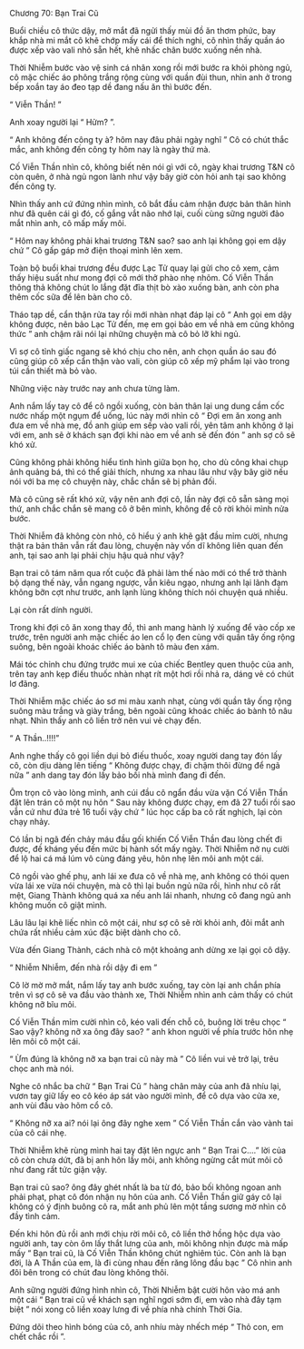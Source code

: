 




Chương 70: Bạn Trai Cũ


Buổi chiều cô thức dậy, mở mắt đã ngửi thấy mùi đồ ăn thơm phức, bay khắp nhà mi mắt cô khẽ chớp mấy cái để thích nghi, cô nhìn thấy quần áo được xếp vào vali nhỏ sẵn hết, khẽ nhấc chân bước xuống nền nhà.

Thời Nhiễm bước vào vệ sinh cá nhân xong rồi mới bước ra khỏi phòng ngủ, cô mặc chiếc áo phông trắng rộng cùng với quần đùi thun, nhìn anh ở trong bếp xoắn tay áo đeo tạp dề đang nấu ăn thì bước đến.

“ Viễn Thần! ”

Anh xoay người lại “ Hửm? ”.

“ Anh không đến công ty à? hôm nay đâu phải ngày nghĩ ” Cô có chút thắc mắc, anh không đến công ty hôm nay là ngày thứ mà.

Cố Viễn Thần nhìn cô, không biết nên nói gì với cô, ngày khai trương T&N cô còn quên, ở nhà ngủ ngon lành như vậy bây giờ còn hỏi anh tại sao không đến công ty.

Nhìn thấy anh cứ đứng nhìn mình, cô bắt đầu cảm nhận được bản thân hình như đã quên cái gì đó, cố gắng vắt não nhớ lại, cuối cùng sững người đảo mắt nhìn anh, cô mấp mấy môi.

“ Hôm nay không phải khai trương T&N sao? sao anh lại không gọi em dậy chứ ” Cô gấp gáp mở điện thoại mình lên xem.

Toàn bộ buổi khai trương đều được Lạc Tử quay lại gửi cho cô xem, cảm thấy hiệu suất như mong đợi cô mới thở phào nhẹ nhõm. Cố Viễn Thần thông thả không chút lo lắng đặt đĩa thịt bò xào xuống bàn, anh còn pha thêm cốc sữa để lên bàn cho cô.

Tháo tạp dề, cẩn thận rửa tay rồi mới nhàn nhạt đáp lại cô “ Anh gọi em dậy không được, nên bảo Lạc Tử đến, mẹ em gọi bảo em về nhà em cũng không thức ” anh chậm rãi nói lại những chuyện mà cô bỏ lỡ khi ngủ.

Vì sợ cô tỉnh giấc ngang sẽ khó chịu cho nên, anh chọn quần áo sau đó cũng giúp cô xếp cẩn thận vào vali, còn giúp cô xếp mỹ phẩm lại vào trong túi cần thiết mà bỏ vào.

Những việc này trước nay anh chưa từng làm.

Anh nắm lấy tay cô để cô ngồi xuống, còn bản thân lại ung dung cầm cốc nước nhấp một ngụm để uống, lúc này mới nhìn cô “ Đợi em ăn xong anh đưa em về nhà mẹ, đồ anh giúp em sếp vào vali rồi, yên tâm anh không ở lại với em, anh sẽ ở khách sạn đợi khi nào em về anh sẽ đến đón ” anh sợ cô sẽ khó xử.

Cũng không phải không hiểu tình hình giữa bọn họ, cho dù công khai chụp ảnh quảng bá, thì có thể giải thích, nhưng xa nhau lâu như vậy bây giờ nếu nói với ba mẹ cô chuyện này, chắc chắn sẽ bị phản đối.

Mà cô cũng sẽ rất khó xử, vậy nên anh đợi cô, lần này đợi cô sẵn sàng mọi thứ, anh chắc chắn sẽ mang cô ở bên mình, không để cô rời khỏi mình nửa bước.

Thời Nhiễm đã không còn nhỏ, cô hiểu ý anh khẽ gật đầu mỉm cười, nhưng thật ra bản thân vẫn rất đau lòng, chuyện này vốn dĩ không liên quan đến anh, tại sao anh lại phải chịu hậu quả như vậy?

Bạn trai cô tám năm qua rốt cuộc đã phải làm thế nào mới có thể trở thành bộ dạng thế này, vẫn ngang ngược, vẫn kiêu ngạo, nhưng anh lại lãnh đạm không bỡn cợt như trước, anh lạnh lùng không thích nói chuyện quá nhiều.

Lại còn rất dính người.

Trong khi đợi cô ăn xong thay đồ, thì anh mang hành lý xuống để vào cốp xe trước, trên người anh mặc chiếc áo len cổ lọ đen cùng với quần tây ống rộng suông, bên ngoài khoác chiếc áo bành tô màu đen xám.

Mái tóc chỉnh chu đứng trước mui xe của chiếc Bentley quen thuộc của anh, trên tay anh kẹp điếu thuốc nhàn nhạt rít một hơi rồi nhả ra, dáng vẻ có chút lơ đãng.

Thời Nhiễm mặc chiếc áo sơ mi màu xanh nhạt, cùng với quần tây ống rộng suông màu trắng và giày trắng, bên ngoài cũng khoác chiếc áo bành tô nâu nhạt. Nhìn thấy anh cô liền trở nên vui vẻ chạy đến.

“ A Thần..!!!!”

Anh nghe thấy cô gọi liền dụi bỏ điếu thuốc, xoay người dang tay đón lấy cô, còn dịu dàng lên tiếng “ Không được chạy, đi chậm thôi đừng để ngã nữa ” anh dang tay đón lấy bảo bối nhà mình đang đi đến.

Ôm trọn cô vào lòng mình, anh cúi đầu cô ngẩn đầu vừa vặn Cố Viễn Thần đặt lên trán cô một nụ hôn “ Sau này không được chạy, em đã 27 tuổi rồi sao vẫn cứ như đứa trẻ 16 tuổi vậy chứ ” lúc học cấp ba cô rất nghịch, lại còn chạy nhảy.

Có lần bị ngã đến chảy máu đầu gối khiến Cố Viễn Thần đau lòng chết đi được, đề kháng yếu đến mức bị hành sốt mấy ngày. Thời Nhiễm nở nụ cười để lộ hai cá má lúm vô cùng đáng yêu, hôn nhẹ lên môi anh một cái.

Cô ngồi vào ghế phụ, anh lái xe đưa cô về nhà mẹ, anh không có thói quen vừa lái xe vừa nói chuyện, mà cô thì lại buồn ngủ nữa rồi, hình như cô rất mệt, Giang Thành không quá xa nếu anh lái nhanh, nhưng cô đang ngủ anh không muốn cô giật mình.

Lâu lâu lại khẽ liếc nhìn cô một cái, như sợ cô sẽ rời khỏi anh, đôi mắt anh chứa rất nhiều cảm xúc đặc biệt dành cho cô.

Vừa đến Giang Thành, cách nhà cô một khoảng anh dừng xe lại gọi cô dậy.

“ Nhiễm Nhiễm, đến nhà rồi dậy đi em ”

Cô lờ mờ mở mắt, nắm lấy tay anh bước xuống, tay còn lại anh chắn phía trên vì sợ cô sẽ va đầu vào thành xe, Thời Nhiễm nhìn anh cảm thấy có chút không nỡ bĩu môi.

Cố Viễn Thần mỉm cười nhìn cô, kéo vali đến chỗ cô, buông lời trêu chọc “ Sao vậy? không nỡ xa ông đây sao? ” anh khon người về phía trước hôn nhẹ lên môi cô một cái.

“ Ừm đúng là không nỡ xa bạn trai cũ này mà ” Cô liền vui vẻ trở lại, trêu chọc anh mà nói.

Nghe cô nhắc ba chữ “ Bạn Trai Cũ ” hàng chân mày của anh đã nhíu lại, vươn tay giữ lấy eo cô kéo áp sát vào người mình, để cô dựa vào cửa xe, anh vùi đầu vào hõm cổ cô.

“ Không nỡ xa ai? nói lại ông đây nghe xem ” Cố Viễn Thần cắn vào vành tai của cô cái nhẹ.

Thời Nhiễm khẽ rùng mình hai tay đặt lên ngực anh “ Bạn Trai C....” lời của cô còn chưa dứt, đã bị anh hôn lấy môi, anh không ngừng cắt mút môi cô như đang rất tức giận vậy.

Bạn trai cũ sao? ông đây ghét nhất là ba từ đó, bảo bối không ngoan anh phải phạt, phạt cô đón nhận nụ hôn của anh. Cố Viễn Thần giữ gáy cô lại không có ý định buông cô ra, mắt anh phủ lên một tầng sương mờ nhìn cô đầy tình cảm.

Đến khi hôn đủ rồi anh mới chịu rời môi cô, cô liền thở hồng hộc dựa vào người anh, tay còn ôm lấy thắt lưng của anh, môi không nhịn được mà mấp mấy “ Bạn trai cũ, là Cố Viễn Thần không chút nghiêm túc. Còn anh là bạn đời, là A Thần của em, là đi cùng nhau đến răng lông đầu bạc ” Cô nhìn anh đôi bên trong có chút đau lòng không thôi.

Anh sững người đứng hình nhìn cô, Thời Nhiễm bật cười hôn vào má anh một cái “ Bạn trai cũ về khách sạn nghĩ ngơi sớm đi, em vào nhà đây tạm biệt ” nói xong cô liền xoay lưng đi về phía nhà chính Thời Gia.

Đứng dõi theo hình bóng của cô, anh nhíu mày nhếch mép “ Thỏ con, em chết chắc rồi ”.





